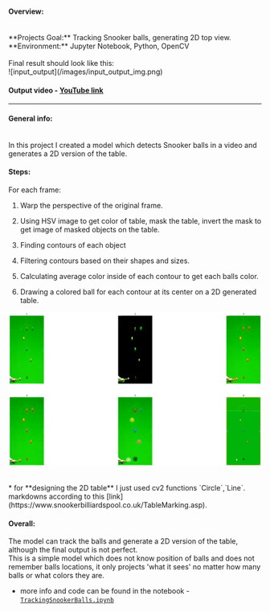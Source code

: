 #### Overview:
<br />
**Projects Goal:** Tracking Snooker balls, generating 2D top view.
<br />
**Environment:** Jupyter Notebook, Python, OpenCV
<br />
<br />
Final result should look like this:
<br />
![input_output](/images/input_output_img.png)

#### Output video - [YouTube link](https://www.youtube.com/watch?v=RLief79B7YQ)
---

#### General info:
<br />
In this project I created a model which detects Snooker balls in a video and generates a 2D version of the table.


#### Steps:

For each frame:

1) Warp the perspective of the original frame.

2) Using HSV image to get color of table, mask the table, invert the mask to get image of masked objects on the table.

3) Finding contours of each object 

4) Filtering contours based on their shapes and sizes.

5) Calculating average color inside of each contour to get each balls color.

6) Drawing a colored ball for each contour at its center on a 2D generated table.

![steps](/images/steps.png)

<br />
* for **designing the 2D table** I just used cv2 functions `Circle`,`Line`. markdowns according to this
[link](https://www.snookerbilliardspool.co.uk/TableMarking.asp).

<br />

#### Overall:

The model can track the balls and generate a 2D version of the table, although the final output is not perfect. <br />
This is a simple model which does not know position of balls and does not remember balls locations, it only projects 'what it sees' no matter how many balls or what colors they are.


- more info and code can be found in the notebook - [`TrackingSnookerBalls.ipynb`](/TrackingSnookerBalls.ipynb)
